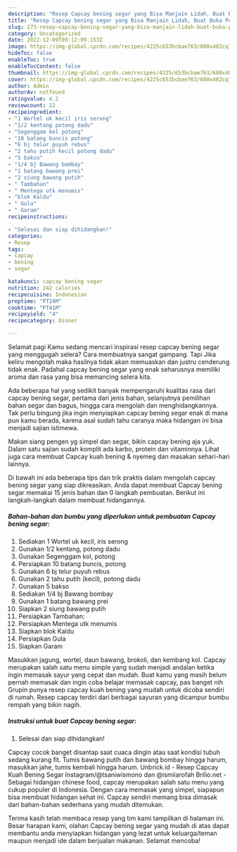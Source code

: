 ```yaml
---
description: "Resep Capcay bening segar yang Bisa Manjain Lidah, Buat Buka Puasa Bikin Ngiler"
title: "Resep Capcay bening segar yang Bisa Manjain Lidah, Buat Buka Puasa Bikin Ngiler"
slug: 273-resep-capcay-bening-segar-yang-bisa-manjain-lidah-buat-buka-puasa-bikin-ngiler
category: Uncategorized
date: 2022-12-09T09:12:09.153Z
image: https://img-global.cpcdn.com/recipes/4225c653bcbae763/680x482cq70/capcay-bening-segar-foto-resep-utama.jpg
hideToc: false
enableToc: true
enableTocContent: false
thumbnail: https://img-global.cpcdn.com/recipes/4225c653bcbae763/680x482cq70/capcay-bening-segar-foto-resep-utama.jpg
cover: https://img-global.cpcdn.com/recipes/4225c653bcbae763/680x482cq70/capcay-bening-segar-foto-resep-utama.jpg
author: Admin
authorAv: notfound
ratingvalue: 4.2
reviewcount: 22
recipeingredient:
- "1 Wortel uk kecil iris serong"
- "1/2 kentang potong dadu"
- "Segenggam kol potong"
- "10 batang buncis potong"
- "6 bj telur puyuh rebus"
- "2 tahu putih kecil potong dadu"
- "5 bakso"
- "1/4 bj Bawang bombay"
- "1 batang bawang prei"
- "2 siung bawang putih"
- " Tambahan"
- " Mentega utk menumis"
- "blok Kaldu"
- " Gula"
- " Garam"
recipeinstructions:

- "Selesai dan siap dihidangkan!"
categories:
- Resep
tags:
- capcay
- bening
- segar

katakunci: capcay bening segar 
nutrition: 242 calories
recipecuisine: Indonesian
preptime: "PT24M"
cooktime: "PT41M"
recipeyield: "4"
recipecategory: Dinner

---
```



Selamat pagi Kamu sedang mencari inspirasi resep capcay bening segar yang menggugah selera? Cara membuatnya sangat gampang. Tapi Jika keliru mengolah maka hasilnya tidak akan memuaskan dan justru cenderung tidak enak. Padahal capcay bening segar yang enak seharusnya memiliki aroma dan rasa yang bisa memancing selera kita.


Ada beberapa hal yang sedikit banyak mempengaruhi kualitas rasa dari capcay bening segar, pertama dari jenis bahan, selanjutnya pemilihan bahan segar dan bagus, hingga cara mengolah dan menghidangkannya. Tak perlu bingung jika ingin menyiapkan capcay bening segar enak di mana pun kamu berada, karena asal sudah tahu caranya maka hidangan ini bisa menjadi sajian istimewa.

Makan siang pengen yg simpel dan segar, bikin capcay bening aja yuk. Dalam satu sajian sudah komplit ada karbo, protein dan vitaminnya. Lihat juga cara membuat Capcay kuah bening &amp; nyemeg dan masakan sehari-hari lainnya.


Di bawah ini ada beberapa tips dan trik praktis dalam mengolah capcay bening segar yang siap dikreasikan. Anda dapat membuat Capcay bening segar memakai 15 jenis bahan dan 0 langkah pembuatan. Berikut ini langkah-langkah dalam membuat hidangannya.

<!--inarticleads1-->

##### Bahan-bahan dan bumbu yang diperlukan untuk pembuatan Capcay bening segar:

1. Sediakan 1 Wortel uk kecil, iris serong
1. Gunakan 1/2 kentang, potong dadu
1. Gunakan Segenggam kol, potong
1. Persiapkan 10 batang buncis, potong
1. Gunakan 6 bj telur puyuh rebus
1. Gunakan 2 tahu putih (kecil), potong dadu
1. Gunakan 5 bakso
1. Sediakan 1/4 bj Bawang bombay
1. Gunakan 1 batang bawang prei
1. Siapkan 2 siung bawang putih
1. Persiapkan  Tambahan:
1. Persiapkan  Mentega utk menumis
1. Siapkan blok Kaldu
1. Persiapkan  Gula
1. Siapkan  Garam


Masukkan jagung, wortel, daun bawang, brokoli, dan kembang kol. Capcay merupakan salah satu menu simple yang sudah menjadi andalan ketika ingin memasak sayur yang cepat dan mudah. Buat kamu yang masih belum pernah memasak dan ingin coba belajar memasak capcay, pas banget nih Grupin punya resep capcay kuah bening yang mudah untuk dicoba sendiri di rumah. Resep capcay terdiri dari berbagai sayuran yang dicampur bumbu rempah yang bikin nagih. 

<!--inarticleads2-->

##### Instruksi untuk buat Capcay bening segar:


1. Selesai dan siap dihidangkan!

Capcay cocok banget disantap saat cuaca dingin atau saat kondisi tubuh sedang kurang fit. Tumis bawang putih dan bawang bombay hingga harum, masukkan jahe, tumis kembali hingga harum. Unbrick.id - Resep Capcay Kuah Bening Segar Instagram/@tsaniwismono dan @ismiiarofah Brilio.net - Sebagai hidangan chinese food, capcay merupakan salah satu menu yang cukup populer di Indonesia. Dengan cara memasak yang simpel, siapapun bisa membuat hidangan sehat ini. Capcay sendiri memang bisa dimasak dari bahan-bahan sederhana yang mudah ditemukan. 

Terima kasih telah membaca resep yang tim kami tampilkan di halaman ini. Besar harapan kami, olahan Capcay bening segar yang mudah di atas dapat membantu anda menyiapkan hidangan yang lezat untuk keluarga/teman maupun menjadi ide dalam berjualan makanan. Selamat mencoba!

